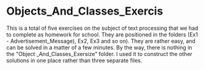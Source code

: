 # Objects_And_Classes_Exercis
This is a total of five exercises on the subject of text processing that we had to complete as homework for school. They are positioned in the folders (Ex1 - Advertisement_Message), Ex2, Ex3 and so on). They are rather easy, and can be solved in a matter of a few minutes. By the way, there is nothing in the "Object _And_Classes_Exersize" folder. I used it to construct the other solutions in one place rather than three separate files.

